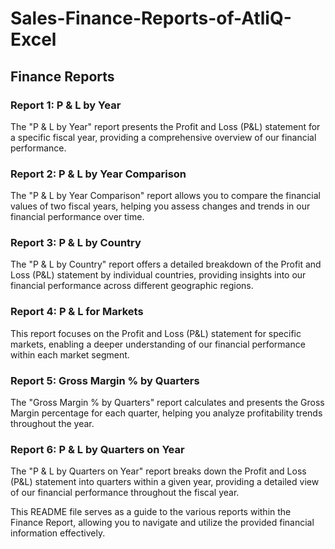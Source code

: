 # Sales-Finance-Reports-of-AtliQ-Excel

## Finance Reports

### Report 1: P & L by Year
The "P & L by Year" report presents the Profit and Loss (P&L) statement for a specific fiscal year, providing a comprehensive overview of our financial performance.

### Report 2: P & L by Year Comparison
The "P & L by Year Comparison" report allows you to compare the financial values of two fiscal years, helping you assess changes and trends in our financial performance over time.

### Report 3: P & L by Country
The "P & L by Country" report offers a detailed breakdown of the Profit and Loss (P&L) statement by individual countries, providing insights into our financial performance across different geographic regions.

### Report 4: P & L for Markets
This report focuses on the Profit and Loss (P&L) statement for specific markets, enabling a deeper understanding of our financial performance within each market segment.

### Report 5: Gross Margin % by Quarters
The "Gross Margin % by Quarters" report calculates and presents the Gross Margin percentage for each quarter, helping you analyze profitability trends throughout the year.

### Report 6: P & L by Quarters on Year
The "P & L by Quarters on Year" report breaks down the Profit and Loss (P&L) statement into quarters within a given year, providing a detailed view of our financial performance throughout the fiscal year.

This README file serves as a guide to the various reports within the Finance Report, allowing you to navigate and utilize the provided financial information effectively.
